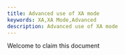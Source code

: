 ```yaml
---
title: Advanced use of XA mode
keywords: XA,XA Mode,Advanced
description: Advanced use of XA mode
---
```


Welcome to claim this document